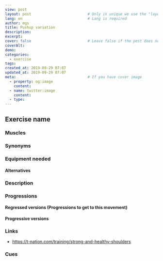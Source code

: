 ```yaml
---
view: post
layout: post                          # Only in unique we use the "layout: post"
lang: en                              # Lang is required
author: mgs
title: Pushup variation
description: 
excerpt: 
cover: false                          # Leave false if the post does not have cover image, if there is set to true
coverAlt: 
demo: 
categories:
  - exercise
tags: 
created_at: 2019-09-29 07:07
updated_at: 2019-09-29 07:07
meta:                                 # If you have cover image
  - property: og:image
    content:  
  - name: twitter:image
    content: 
  - type:  
---
```

## Exercise name
### Muscles
### Synonyms
### Equipment needed
#### Alternatives
### Description
### Progressions
#### Regressed versions (Progressions to get to this movement)
#### Progressive versions
### Links
- https://t-nation.com/training/strong-and-healthy-shoulders
### Cues
<!--stackedit_data:
eyJoaXN0b3J5IjpbNzU5Njg3MzYyXX0=
-->